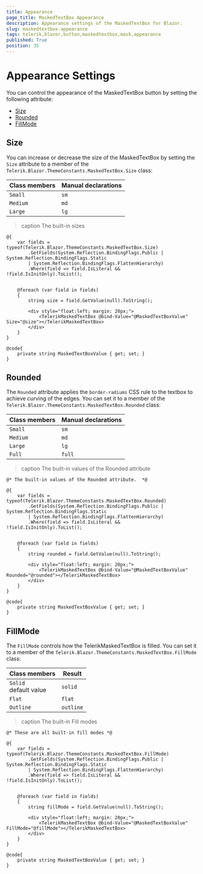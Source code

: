 ```yaml
---
title: Appearance
page_title: MaskedTextBox Appearance
description: Appearance settings of the MaskedTextBox for Blazor.
slug: maskedtextbox-appearance
tags: telerik,blazor,button,maskedtextbox,mask,appearance
published: True
position: 35
---
```


# Appearance Settings

You can control the appearance of the MaskedTextBox button by setting the following attribute:

* [Size](#size)
* [Rounded](#rounded)
* [FillMode](#fillmode)


## Size

You can increase or decrease the size of the MaskedTextBox by setting the `Size` attribute to a member of the `Telerik.Blazor.ThemeConstants.MaskedTextBox.Size` class:

| Class members | Manual declarations |
|------------|--------|
|`Small` |`sm`|
|`Medium`|`md`|
|`Large`|`lg`|

>caption The built-in sizes

````CSHTML
@{
    var fields = typeof(Telerik.Blazor.ThemeConstants.MaskedTextBox.Size)
        .GetFields(System.Reflection.BindingFlags.Public | System.Reflection.BindingFlags.Static
        | System.Reflection.BindingFlags.FlattenHierarchy)
        .Where(field => field.IsLiteral && !field.IsInitOnly).ToList();


    @foreach (var field in fields)
    {
        string size = field.GetValue(null).ToString();
        
        <div style="float:left; margin: 20px;">
            <TelerikMaskedTextBox @bind-Value="@MaskedTextBoxValue" Size="@size"></TelerikMaskedTextBox>
        </div>
    }
}

@code{
    private string MaskedTextBoxValue { get; set; }
}
````

## Rounded

The `Rounded` attribute applies the `border-radiums` CSS rule to the textbox to achieve curving of the edges. You can set it to a member of the `Telerik.Blazor.ThemeConstants.MaskedTextBox.Rounded` class:

| Class members | Manual declarations |
|------------|--------|
|`Small` |`sm`|
|`Medium`|`md`|
|`Large`|`lg`|
|`Full`|`full`|

>caption The built-in values of the Rounded attribute

````CSHTML
@* The built-in values of the Rounded attribute.  *@

@{
    var fields = typeof(Telerik.Blazor.ThemeConstants.MaskedTextBox.Rounded)
        .GetFields(System.Reflection.BindingFlags.Public | System.Reflection.BindingFlags.Static
        | System.Reflection.BindingFlags.FlattenHierarchy)
        .Where(field => field.IsLiteral && !field.IsInitOnly).ToList();


    @foreach (var field in fields)
    {
        string rounded = field.GetValue(null).ToString();
        
        <div style="float:left; margin: 20px;">
            <TelerikMaskedTextBox @bind-Value="@MaskedTextBoxValue" Rounded="@rounded"></TelerikMaskedTextBox>
        </div>
    }
}

@code{
    private string MaskedTextBoxValue { get; set; }
}
````

## FillMode

The `FillMode` controls how the TelerikMaskedTextBox is filled. You can set it to a member of the `Telerik.Blazor.ThemeConstants.MaskedTextBox.FillMode` class:

| Class members | Result |
|------------|--------|
|`Solid` <br /> default value|`solid`|
|`Flat`|`flat`|
|`Outline`|`outline`|

>caption The built-in Fill modes

````CSHTML
@* These are all built-in fill modes *@

@{
    var fields = typeof(Telerik.Blazor.ThemeConstants.MaskedTextBox.FillMode)
        .GetFields(System.Reflection.BindingFlags.Public | System.Reflection.BindingFlags.Static
        | System.Reflection.BindingFlags.FlattenHierarchy)
        .Where(field => field.IsLiteral && !field.IsInitOnly).ToList();


    @foreach (var field in fields)
    {
        string fillMode = field.GetValue(null).ToString();
        
        <div style="float:left; margin: 20px;">
            <TelerikMaskedTextBox @bind-Value="@MaskedTextBoxValue" FillMode="@fillMode"></TelerikMaskedTextBox>
        </div>
    }
}

@code{
    private string MaskedTextBoxValue { get; set; }
}
````

